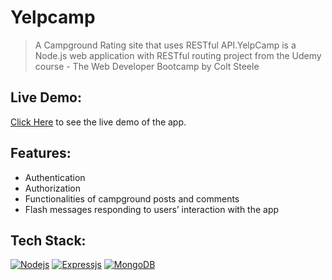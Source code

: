 # Yelpcamp
>A Campground Rating site that uses RESTful API.YelpCamp is a Node.js web application with RESTful routing project from the Udemy  course - The Web Developer Bootcamp by Colt Steele
## Live Demo:
[Click Here](https://yelpcamp-kshitij.herokuapp.com/) to see the live demo of the app.

## Features:
- Authentication
- Authorization
-  Functionalities of campground posts and comments
-  Flash messages responding to users’ interaction with the app
## Tech Stack:

[![Nodejs](https://upload.wikimedia.org/wikipedia/commons/thumb/7/7e/Node.js_logo_2015.svg/320px-Node.js_logo_2015.svg.png "Node.js (click to open link)")](https://nodejs.org/en/about/)
[![Expressjs](https://upload.wikimedia.org/wikipedia/commons/6/64/Expressjs.png "Express.js (click to open link)")](http://expressjs.com/)
[![MongoDB](https://upload.wikimedia.org/wikipedia/en/4/45/MongoDB-Logo.svg "MongoDB (click to open link)")](https://www.mongodb.com/)